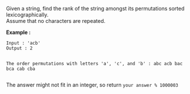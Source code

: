 <div class="markdown-content" id="problem-content">
<p>Given a string, find the rank of the string amongst its permutations sorted lexicographically. <br/>
Assume that no characters are repeated.</p>
<p><strong>Example :</strong></p>
<div class="highlighter-rouge"><pre class="highlight"><code>Input : 'acb'
Output : 2

The order permutations with letters 'a', 'c', and 'b' : 
abc
acb
bac
bca
cab
cba
</code></pre>
</div>
<p>The answer might not fit in an integer, so return <code class="highlighter-rouge">your answer % 1000003</code></p>

</div>